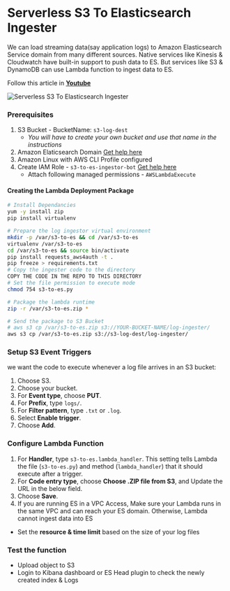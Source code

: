 # Serverless S3 To Elasticsearch Ingester
We can load streaming data(say application logs) to Amazon Elasticsearch Service domain from many different sources. Native services like Kinesis & Cloudwatch have built-in support to push data to ES. But services like S3 & DynamoDB can use Lambda function to ingest data to ES.

Follow this article in **[Youtube](https://www.youtube.com/c/ValaxyTechnologies)**

![Serverless S3 To Elasticsearch Ingester](https://raw.githubusercontent.com/miztiik/serverless-s3-to-elasticsearch-ingester/master/images/serverless-s3-to-es-ingester-valaxy-miztiik.png)

### Prerequisites
1. S3 Bucket - BucketName: `s3-log-dest`
   - _You will have to create your own bucket and use that name in the instructions_
1. Amazon Elaticsearch Domain [Get help here](https://www.youtube.com/watch?v=cahU_A4c-eE)
1. Amazon Linux with AWS CLI Profile configured
1. Create IAM Role - `s3-to-es-ingestor-bot` [Get help here](https://www.youtube.com/watch?v=5g0Cuq-qKA0&index=11&list=PLxzKY3wu0_FLaF9Xzpyd9p4zRCikkD9lE)
   - Attach following managed permissions - `AWSLambdaExecute`


#### Creating the Lambda Deployment Package
 
 ```sh
 # Install Dependancies
yum -y install zip
pip install virtualenv

# Prepare the log ingestor virtual environment 
mkdir -p /var/s3-to-es && cd /var/s3-to-es
virtualenv /var/s3-to-es
cd /var/s3-to-es && source bin/activate
pip install requests_aws4auth -t .
pip freeze > requirements.txt
# Copy the ingester code to the directory
COPY THE CODE IN THE REPO TO THIS DIRECTORY
# Set the file permission to execute mode
chmod 754 s3-to-es.py

# Package the lambda runtime
zip -r /var/s3-to-es.zip *

# Send the package to S3 Bucket
# aws s3 cp /var/s3-to-es.zip s3://YOUR-BUCKET-NAME/log-ingester/
aws s3 cp /var/s3-to-es.zip s3://s3-log-dest/log-ingester/
```

### Setup S3 Event Triggers
we want the code to execute whenever a log file arrives in an S3 bucket:
1. Choose S3\.
1. Choose your bucket\.
1. For **Event type**, choose **PUT**\.
1. For **Prefix**, type `logs/`\.
1. For **Filter pattern**, type `.txt` or `.log`\.
1. Select **Enable trigger**\.
1. Choose **Add**\.

### Configure Lambda Function
1. For **Handler**, type `s3-to-es.lambda_handler`\. This setting tells Lambda the file \(`s3-to-es.py`\) and method \(`lambda_handler`\) that it should execute after a trigger\.
1. For **Code entry type**, choose **Choose \.ZIP file from S3**, and Update the URL in the below field\.
1. Choose **Save**\.
1. If you are running ES in a VPC Access, Make sure your Lambda runs in the same VPC and can reach your ES domain. Otherwise, Lambda cannot ingest data into ES
- Set the **resource & time limit** based on the size of your log files


### Test the function
- Upload object to S3
- Login to Kibana dashboard or ES Head plugin to check the newly created index & Logs